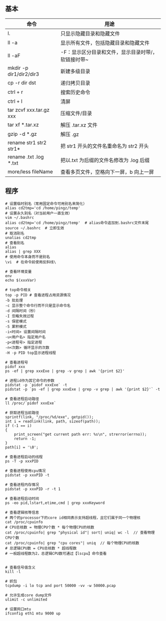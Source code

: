 ## 基本
| 命令                    | 用途                                               |
| ----------------------- | -------------------------------------------------- |
| l.                      | 只显示隐藏目录和隐藏文件                           |
| ll -a                   | 显示所有文件，包括隐藏目录和隐藏文件               |
| ll -aF                  | -F：显示区分目录和文件，显示目录时带/，软链接时带~ |
| mkdir -p dir1/dir2/dir3 | 新建多级目录                                       |
| cp -r dir dst           | 递归拷贝目录                                       |
| ctrl + r                | 搜索历史命令                                       |
| ctrl + l                | 清屏                                               |
| tar zcvf xxx.tar.gz xxx | 压缩文件/目录                                      |
| tar xf \*.tar.xz         | 解压 .tar.xz 文件                                  |
| gzip -d \*.gz            | 解压 .gz                                           |
| rename str1 str2 str1*  | 把 str1 开头的文件名重命名为 str2 开头             |
| rename .txt .log \*.txt  | 把以.txt 为后缀的文件名修改为 .log 后缀            |
| more/less fileName      | 查看多页文件，空格向下一屏，b 向上一屏             |

## 程序
```shell
# 设置临时别名（常用固定命令可用别名来简化）
alias cd2tmp='cd /home/pingz/temp'
# 设置永久别名（对当前用户一直生效）
vim ~/.bashrc
alias cd2tmp='cd /home/pingz/temp'  # alias命令追加到.bashrc文件末尾
source ~/.bashrc  # 立即生效
# 取消别名
unalias cd2tmp
# 查看别名
alias
alias | grep XXX
# 使用命令本身而不是别名
\vi  # 在命令前使用反斜线\

# 查看环境变量  
env  
echo $(xxxVar)  

# top命令相关
top -p PID # 查看进程占用资源情况
-b 批处理
-c 显示整个命令行而不只是显示命令名
-d 间隔时间（秒）
-I 忽略失效过程
-s 保密模式
-S 累积模式
-i<时间> 设置间隔时间
-u<用户名> 指定用户名
-p<进程号> 指定进程
-n<次数> 循环显示的次数
-H -p PID top显示进程线程

# 查看进程号  
pidof xxx  
ps -ef | grep xxxExe | grep -v grep | awk '{print $2}'

# 进程id作为其它命令的参数
pidstat -p `pidof xxxExe` -t  
pidstat -p `ps -ef | grep xxxExe | grep -v grep | awk '{print $2}'` -t  

# 查看进程启动路径
ll /proc/`pidof xxxExe`

# 获取进程当前路径  
sprintf(link, "/proc/%d/exe", getpid()); 
int i = readlink(link, path, sizeof(path));
if (-1 == i)
{
	print_screen("get current path err: %s\n", strerror(errno));
	return -1;
}
path[i] = '\0';

# 查看进程启动的线程
ps -T -p xxxPID

# 查看进程使用cpu情况  
pidstat -p xxxPID -t

# 查看进程内存情况  
pidstat -p xxxPID -r -t 1  

# 查看进程启动时间
ps -eo pid,lstart,etime,cmd | grep xxxKeyword  

# 查看逻辑核等信息  
# 两个的processor下的core id相同表示支持超线程，且它们属于同一个物理核      
cat /proc/cpuinfo 
# CPU总核数 = 物理CPU个数 * 每个物理CPU的核数  
cat /proc/cpuinfo| grep "physical id"| sort| uniq| wc -l  // 查看物理CPU个数  
cat /proc/cpuinfo| grep "cpu cores"| uniq  // 每个物理CPU的核数
# 总逻辑CPU数 = CPU总核数 * 超线程数 
# 一般超线程数为2，总逻辑CPU数可通过【lscpu】命令查看  


# 查看信号值含义
kill -l

# 抓包  
tcpdump -i lo tcp and port 50000 -vv -w 50000.pcap

# 允许生成core dump文件  
ulimit -c unlimited

# 设置网口mtu
ifconfig eth1 mtu 9000 up
```
